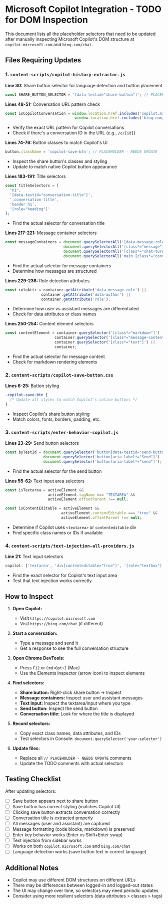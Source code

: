 # Microsoft Copilot Integration - TODO for DOM Inspection

This document lists all the placeholder selectors that need to be updated after manually inspecting Microsoft Copilot's DOM structure at `copilot.microsoft.com` and `bing.com/chat`.

## Files Requiring Updates

### 1. `content-scripts/copilot-history-extractor.js`

**Line 30:** Share button selector for language detection and button placement
```javascript
const SHARE_BUTTON_SELECTOR = '[data-testid="share-button"]'; // PLACEHOLDER - NEEDS UPDATE
```

**Lines 48-51:** Conversation URL pattern check
```javascript
const isCopilotConversation = window.location.href.includes('copilot.microsoft.com') ||
                               window.location.href.includes('bing.com/chat');
```
- Verify the exact URL pattern for Copilot conversations
- Check if there's a conversation ID in the URL (e.g., `/c/[id]`)

**Lines 74-76:** Button classes to match Copilot's UI
```javascript
button.className = 'copilot-save-btn'; // PLACEHOLDER - NEEDS UPDATE
```
- Inspect the share button's classes and styling
- Update to match native Copilot button appearance

**Lines 183-191:** Title selectors
```javascript
const titleSelectors = [
  'h1',
  '[data-testid="conversation-title"]',
  '.conversation-title',
  'header h1',
  '[role="heading"]'
];
```
- Find the actual selector for conversation title

**Lines 217-221:** Message container selectors
```javascript
const messageContainers = document.querySelectorAll('[data-message-role]') ||
                          document.querySelectorAll('[class*="message"]') ||
                          document.querySelectorAll('[class*="chat-turn"]') ||
                          document.querySelectorAll('main [class*="conversation"] > div');
```
- Find the actual selector for message containers
- Determine how messages are structured

**Lines 229-236:** Role detection attributes
```javascript
const roleAttr = container.getAttribute('data-message-role') ||
                container.getAttribute('data-author') ||
                container.getAttribute('role');
```
- Determine how user vs assistant messages are differentiated
- Check for data attributes or class names

**Lines 250-254:** Content element selectors
```javascript
const contentElement = container.querySelector('[class*="markdown"]') ||
                      container.querySelector('[class*="message-content"]') ||
                      container.querySelector('[class*="text"]') ||
                      container;
```
- Find the actual selector for message content
- Check for markdown rendering elements

### 2. `content-scripts/copilot-save-button.css`

**Lines 6-25:** Button styling
```css
.copilot-save-btn {
  /* Update all styles to match Copilot's native buttons */
}
```
- Inspect Copilot's share button styling
- Match colors, fonts, borders, padding, etc.

### 3. `content-scripts/enter-behavior-copilot.js`

**Lines 23-29:** Send button selectors
```javascript
const byTestId = document.querySelector('button[data-testid="send-button"]') ||
                 document.querySelector('button[aria-label*="Send"]') ||
                 document.querySelector('button[aria-label*="send"]');
```
- Find the actual selector for the send button

**Lines 55-62:** Text input area selectors
```javascript
const isTextarea = activeElement &&
                   activeElement.tagName === "TEXTAREA" &&
                   activeElement.offsetParent !== null;

const isContentEditable = activeElement &&
                         activeElement.contentEditable === "true" &&
                         activeElement.offsetParent !== null;
```
- Determine if Copilot uses `<textarea>` or `contenteditable` div
- Find specific class names or IDs if available

### 4. `content-scripts/text-injection-all-providers.js`

**Line 21:** Text input selectors
```javascript
copilot: ['textarea', 'div[contenteditable="true"]', '[role="textbox"]']
```
- Find the exact selector for Copilot's text input area
- Test that text injection works correctly

## How to Inspect

1. **Open Copilot:**
   - Visit `https://copilot.microsoft.com`
   - Visit `https://bing.com/chat` (if different)

2. **Start a conversation:**
   - Type a message and send it
   - Get a response to see the full conversation structure

3. **Open Chrome DevTools:**
   - Press `F12` or `Cmd+Opt+I` (Mac)
   - Use the Elements inspector (arrow icon) to inspect elements

4. **Find selectors:**
   - **Share button:** Right-click share button → Inspect
   - **Message containers:** Inspect user and assistant messages
   - **Text input:** Inspect the textarea/input where you type
   - **Send button:** Inspect the send button
   - **Conversation title:** Look for where the title is displayed

5. **Record selectors:**
   - Copy exact class names, data attributes, and IDs
   - Test selectors in Console: `document.querySelector('your-selector')`

6. **Update files:**
   - Replace all `// PLACEHOLDER - NEEDS UPDATE` comments
   - Update the TODO comments with actual selectors

## Testing Checklist

After updating selectors:

- [ ] Save button appears next to share button
- [ ] Save button has correct styling (matches Copilot UI)
- [ ] Clicking save button extracts conversation correctly
- [ ] Conversation title is extracted properly
- [ ] All messages (user and assistant) are captured
- [ ] Message formatting (code blocks, markdown) is preserved
- [ ] Enter key behavior works (Enter vs Shift+Enter swap)
- [ ] Text injection from sidebar works
- [ ] Works on both `copilot.microsoft.com` and `bing.com/chat`
- [ ] Language detection works (save button text in correct language)

## Additional Notes

- Copilot may use different DOM structures on different URLs
- There may be differences between logged-in and logged-out states
- The UI may change over time, so selectors may need periodic updates
- Consider using more resilient selectors (data attributes > classes > tags)
